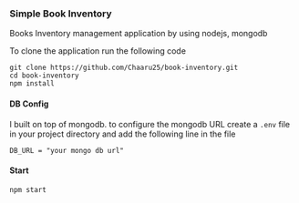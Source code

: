 ### Simple Book Inventory

Books Inventory management application by using nodejs, mongodb

To clone the application run the following code

```
git clone https://github.com/Chaaru25/book-inventory.git
cd book-inventory
npm install
```

#### DB Config

I built on top of mongodb. to configure the mongodb URL create a `.env` file in your project directory and add the following line in the file

```
DB_URL = "your mongo db url"
```

#### Start

```
npm start
```
